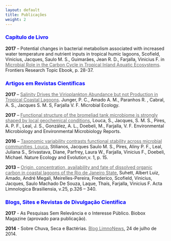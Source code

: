 ```yaml
---
layout: default
title: Publicações
weight: 2
---
```


<h3 style="color:blue;">Capítulo de Livro</h3>
<p align="left"><strong>2017</strong> – Potential changes in bacterial metabolism associated with increased water temperature and nutrient inputs in tropical humic lagoons, Scofield, Vinicius, Jacques, Saulo M. S., Guimarães, Jean R. D., Farjalla, Vinicius F. in <a href="http://journal.frontiersin.org/researchtopic/735/microbial-role-in-the-carbon-cycle-in-tropical-inland-aquatic-ecosystems" style="color:#616161;">Microbial Role in the Carbon Cycle in Tropical Inland Aquatic Ecosystems</a>. <span id="ctl00_ctl00_MainContentPlaceHolder_ContentAreaMainContent_ucBookDetail_lblProductDesc">Frontiers Research Topic Ebook, p. 28-37.</span>
<br>

<h3 style="color:blue;">Artigos em Revistas Científicas</h3>
<strong>2017 </strong>– <a href="https://link.springer.com/article/10.1007/s00248-017-1038-3" target="_blank" rel="noopener" style="color:#616161;">Salinity Drives the Virioplankton Abundance but not Production in Tropical Coastal Lagoons</a>. Junger, P. C., Amado A. M., Paranhos R. , Cabral, A. S., Jacques S. M. S, Farjalla V. F. Microbial Ecology.

<strong>2017</strong> – <a href="https://www.ncbi.nlm.nih.gov/pubmed/28488752" style="color:#616161;">Functional structure of the bromeliad tank microbiome is strongly shaped by local geochemical conditions</a>, Louca, S., Jacques, S. M. S., Pires, A. P. F., Leal, J. S., González, A. L., Doebeli, M., Farjalla, V. F. Environmental Microbiology and Environmental Microbiology Reports.

<strong>2016</strong> – <a href="http://www.nature.com/articles/s41559-016-0015" style="color:#616161;">Taxonomic variability contrasts functional stability across microbial communities, Louca</a>, Stilianos, Jacques Saulo M. S., Pires, Aliny P. F., Leal, Juliana S., Srivastava, Diane, Parfrey, Laura W., Farjalla, Vinicius F., Doebeli, Michael. Nature Ecology and Evolution,v. 1, p. 15.

<strong>2013</strong> – <a href="https://www.researchgate.net/publication/260772667_Origin_concentration_availability_and_fate_of_dissolved_organic_carbon_in_coastal_lagoons_of_the_Rio_de_Janeiro_State" style="color:#616161;">Origin, concentration, availability and fate of dissolved organic carbon in coastal lagoons of the Rio de Janeiro State</a>, Suhett, Albert Luiz, Amado, André Megali, Meirelles-Pereira, Frederico, Scofield, Vinicius, Jacques, Saulo Machado De Souza, Laque, Thaís, Farjalla, Vinicius F. Acta Limnologica Brasiliensia, v.25, p.326 – 340.
<br>

<h3 style="color:blue;"> Blogs, Sites e Revistas de Divulgação Científica</h3>
<strong>2017</strong> - As Pesquisas Sem Relevância e o Interesse Público. Biobox Magazine (aprovado para publicação).

<strong>2014</strong> - Sobre Chuva, Seca e Bactérias. <a href="https://limnonews.wordpress.com/2014/07/24/sobre-chuva-seca-e-bacterias/" style="color:#616161;">Blog LimnoNews</a>, 24 de julho de 2014.

